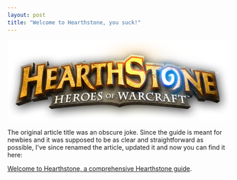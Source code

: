 ```yaml
--- 
layout: post 
title: "Welcome to Hearthstone, you suck!" 
---
```


![Hearthstone Logo](/images/posts/welcome-to-hearthstone-you-suck/hearthstone-logo.png)

The original article title was an obscure joke. Since the guide is meant for newbies and it was supposed to be as clear
and straightforward as possible, I've since renamed the article, updated it and now you can find it here:

[Welcome to Hearthstone, a comprehensive Hearthstone guide](//2015/10/25/welcome-to-hearthstone-guide).
